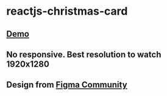 # reactjs-christmas-card

## [Demo](https://gavrushuk.github.io/reactjs-christmas-card/)

## No responsive. Best resolution to watch 1920x1280

## Design from [Figma Community](https://www.figma.com/community/)
